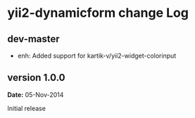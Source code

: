yii2-dynamicform change Log
==========================

dev-master
----------
- enh: Added support for kartik-v/yii2-widget-colorinput


version 1.0.0
-------------
**Date:** 05-Nov-2014

Initial release
